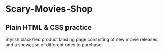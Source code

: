 # Scary-Movies-Shop

## Plain HTML & CSS practice

Stylish black/red product landing page consisting of new movie releases, and a showcase of different ones to purchase.
